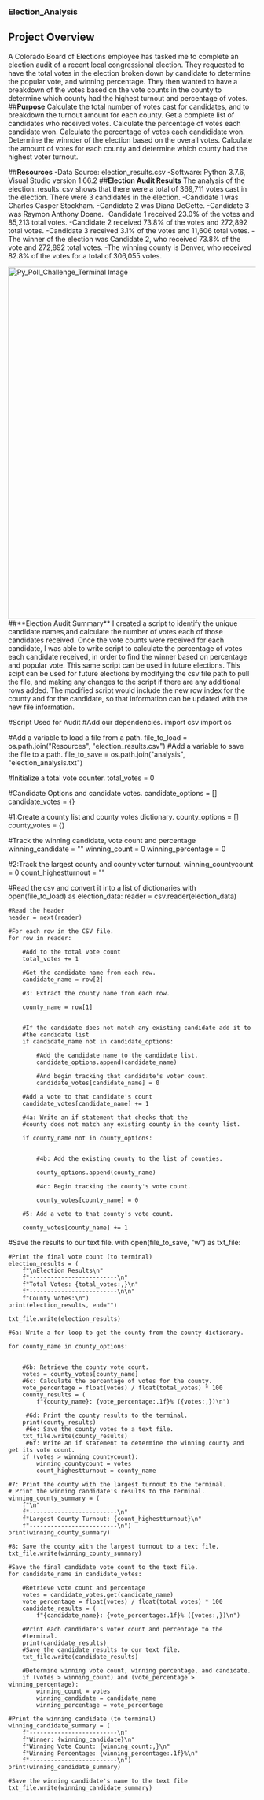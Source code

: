 ### Election_Analysis

## Project Overview
A Colorado Board of Elections employee has tasked me to complete an election audit of a recent local congressional election. They requested to have the total votes in the election broken down by candidate to determine the popular vote, and winning percentage. They then wanted to have a breakdown of the votes based on the vote counts in the county to determine which county had the highest turnout and percentage of votes.
##**Purpose**
Calculate the total number of votes cast for candidates, and to breakdown the turnout amount for each county.
Get a complete list of candidates who received votes.
Calculate the percentage of votes each candidate won.
Calculate the percentage of votes each candididate won.
Determine the winnder of the election based on the overall votes.
Calculate the amount of votes for each county and determine which county had the highest voter turnout.

##**Resources**
-Data Source: election_results.csv
-Software: Python 3.7.6, Visual Studio version 1.66.2
##**Election Audit Results**
The analysis of the election_results_csv shows that there were a total of 369,711 votes cast in the election.
There were 3 candidates in the election. 
-Candidate 1 was Charles Casper Stockham.
-Candidate 2 was Diana DeGette.
-Candidate 3 was Raymon Anthony Doane.
-Candidate 1 received 23.0% of the votes and 85,213 total votes.
-Candidate 2 received 73.8% of the votes and 272,892 total votes.
-Candidate 3 received 3.1% of the votes and  11,606 total votes.
-The winner of the election was Candidate 2, who received 73.8% of the vote and 272,892 total votes. 
-The winning county is Denver, who received 82.8% of the votes for a total of 306,055 votes.

<img width="715" alt="Py_Poll_Challenge_Terminal Image" src="https://user-images.githubusercontent.com/99056132/166170500-df5af80e-6668-4700-94af-b464205a9e7c.png">
##**Election Audit Summary**
I created a script to identify the unique candidate names,and calculate the number of votes each of those candidates received. Once the vote counts were received for each candidate, I was able to write script to calculate the percentage of votes each candidate received, in order to find the winner based on percentage and popular vote. This same script can be used in future elections. This scipt can be used for future elections by modifying the csv file path to pull the file, and making any changes to the script if there are any additional rows added. The modified script would include the new row index for the county and for the candidate, so that information can be updated with the new file information.

#Script Used for Audit
#Add our dependencies.
import csv
import os

#Add a variable to load a file from a path.
file_to_load = os.path.join("Resources", "election_results.csv")
#Add a variable to save the file to a path.
file_to_save = os.path.join("analysis", "election_analysis.txt")

#Initialize a total vote counter.
total_votes = 0

#Candidate Options and candidate votes.
candidate_options = []
candidate_votes = {}

#1:Create a county list and county votes dictionary.
county_options = []
county_votes = {}


#Track the winning candidate, vote count and percentage
winning_candidate = ""
winning_count = 0
winning_percentage = 0

#2:Track the largest county and county voter turnout.
winning_countycount = 0
count_highestturnout = ""


#Read the csv and convert it into a list of dictionaries
with open(file_to_load) as election_data:
    reader = csv.reader(election_data)

    #Read the header
    header = next(reader)

    #For each row in the CSV file.
    for row in reader:

        #Add to the total vote count
        total_votes += 1

        #Get the candidate name from each row.
        candidate_name = row[2]

        #3: Extract the county name from each row.
        
        county_name = row[1]
        

        #If the candidate does not match any existing candidate add it to
        #the candidate list
        if candidate_name not in candidate_options:

            #Add the candidate name to the candidate list.
            candidate_options.append(candidate_name)

            #And begin tracking that candidate's voter count.
            candidate_votes[candidate_name] = 0

        #Add a vote to that candidate's count
        candidate_votes[candidate_name] += 1

        #4a: Write an if statement that checks that the
        #county does not match any existing county in the county list.
       
        if county_name not in county_options:
            

            #4b: Add the existing county to the list of counties.
            
            county_options.append(county_name)

            #4c: Begin tracking the county's vote count.
        
            county_votes[county_name] = 0

        #5: Add a vote to that county's vote count.

        county_votes[county_name] += 1

#Save the results to our text file.
with open(file_to_save, "w") as txt_file:

    #Print the final vote count (to terminal)
    election_results = (
        f"\nElection Results\n"
        f"-------------------------\n"
        f"Total Votes: {total_votes:,}\n"
        f"-------------------------\n\n"
        f"County Votes:\n")
    print(election_results, end="")

    txt_file.write(election_results)

    #6a: Write a for loop to get the county from the county dictionary.

    for county_name in county_options:
        

        #6b: Retrieve the county vote count.
        votes = county_votes[county_name]
        #6c: Calculate the percentage of votes for the county.
        vote_percentage = float(votes) / float(total_votes) * 100
        county_results = (
            f"{county_name}: {vote_percentage:.1f}% ({votes:,})\n")

         #6d: Print the county results to the terminal.
        print(county_results)
         #6e: Save the county votes to a text file.
        txt_file.write(county_results)
         #6f: Write an if statement to determine the winning county and get its vote count.
        if (votes > winning_countycount):
            winning_countycount = votes
            count_highestturnout = county_name

    #7: Print the county with the largest turnout to the terminal.
    # Print the winning candidate's results to the terminal.
    winning_county_summary = (
        f"\n"
        f"-------------------------\n"
        f"Largest County Turnout: {count_highestturnout}\n"
        f"-------------------------\n")
    print(winning_county_summary)

    #8: Save the county with the largest turnout to a text file.
    txt_file.write(winning_county_summary)

    #Save the final candidate vote count to the text file.
    for candidate_name in candidate_votes:

        #Retrieve vote count and percentage
        votes = candidate_votes.get(candidate_name)
        vote_percentage = float(votes) / float(total_votes) * 100
        candidate_results = (
            f"{candidate_name}: {vote_percentage:.1f}% ({votes:,})\n")

        #Print each candidate's voter count and percentage to the
        #terminal.
        print(candidate_results)
        #Save the candidate results to our text file.
        txt_file.write(candidate_results)

        #Determine winning vote count, winning percentage, and candidate.
        if (votes > winning_count) and (vote_percentage > winning_percentage):
            winning_count = votes
            winning_candidate = candidate_name
            winning_percentage = vote_percentage

    #Print the winning candidate (to terminal)
    winning_candidate_summary = (
        f"-------------------------\n"
        f"Winner: {winning_candidate}\n"
        f"Winning Vote Count: {winning_count:,}\n"
        f"Winning Percentage: {winning_percentage:.1f}%\n"
        f"-------------------------\n")
    print(winning_candidate_summary)

    #Save the winning candidate's name to the text file
    txt_file.write(winning_candidate_summary)

